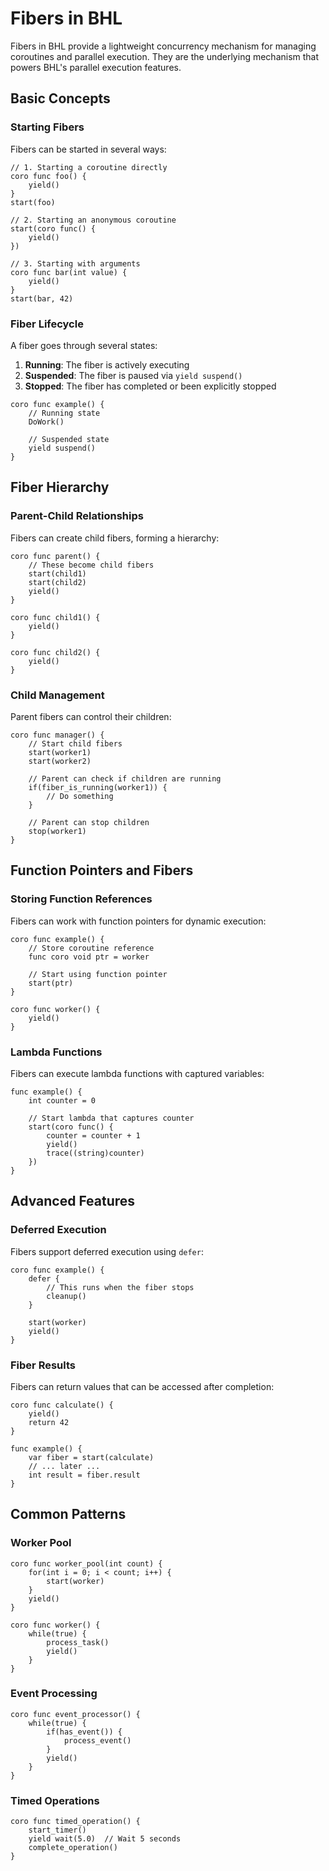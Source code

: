 # Fibers in BHL

Fibers in BHL provide a lightweight concurrency mechanism for managing coroutines and parallel execution. They are the underlying mechanism that powers BHL's parallel execution features.

## Basic Concepts

### Starting Fibers

Fibers can be started in several ways:

```bhl
// 1. Starting a coroutine directly
coro func foo() {
    yield()
}
start(foo)

// 2. Starting an anonymous coroutine
start(coro func() {
    yield()
})

// 3. Starting with arguments
coro func bar(int value) {
    yield()
}
start(bar, 42)
```

### Fiber Lifecycle

A fiber goes through several states:

1. **Running**: The fiber is actively executing
2. **Suspended**: The fiber is paused via `yield suspend()`
3. **Stopped**: The fiber has completed or been explicitly stopped

```bhl
coro func example() {
    // Running state
    DoWork()
    
    // Suspended state
    yield suspend()
}
```

## Fiber Hierarchy

### Parent-Child Relationships

Fibers can create child fibers, forming a hierarchy:

```bhl
coro func parent() {
    // These become child fibers
    start(child1)
    start(child2)
    yield()
}

coro func child1() {
    yield()
}

coro func child2() {
    yield()
}
```

### Child Management

Parent fibers can control their children:

```bhl
coro func manager() {
    // Start child fibers
    start(worker1)
    start(worker2)
    
    // Parent can check if children are running
    if(fiber_is_running(worker1)) {
        // Do something
    }
    
    // Parent can stop children
    stop(worker1)
}
```

## Function Pointers and Fibers

### Storing Function References

Fibers can work with function pointers for dynamic execution:

```bhl
coro func example() {
    // Store coroutine reference
    func coro void ptr = worker
    
    // Start using function pointer
    start(ptr)
}

coro func worker() {
    yield()
}
```

### Lambda Functions

Fibers can execute lambda functions with captured variables:

```bhl
func example() {
    int counter = 0
    
    // Start lambda that captures counter
    start(coro func() {
        counter = counter + 1
        yield()
        trace((string)counter)
    })
}
```

## Advanced Features

### Deferred Execution

Fibers support deferred execution using `defer`:

```bhl
coro func example() {
    defer {
        // This runs when the fiber stops
        cleanup()
    }
    
    start(worker)
    yield()
}
```

### Fiber Results

Fibers can return values that can be accessed after completion:

```bhl
coro func calculate() {
    yield()
    return 42
}

func example() {
    var fiber = start(calculate)
    // ... later ...
    int result = fiber.result
}
```

## Common Patterns

### Worker Pool

```bhl
coro func worker_pool(int count) {
    for(int i = 0; i < count; i++) {
        start(worker)
    }
    yield()
}

coro func worker() {
    while(true) {
        process_task()
        yield()
    }
}
```

### Event Processing

```bhl
coro func event_processor() {
    while(true) {
        if(has_event()) {
            process_event()
        }
        yield()
    }
}
```

### Timed Operations

```bhl
coro func timed_operation() {
    start_timer()
    yield wait(5.0)  // Wait 5 seconds
    complete_operation()
}
```
